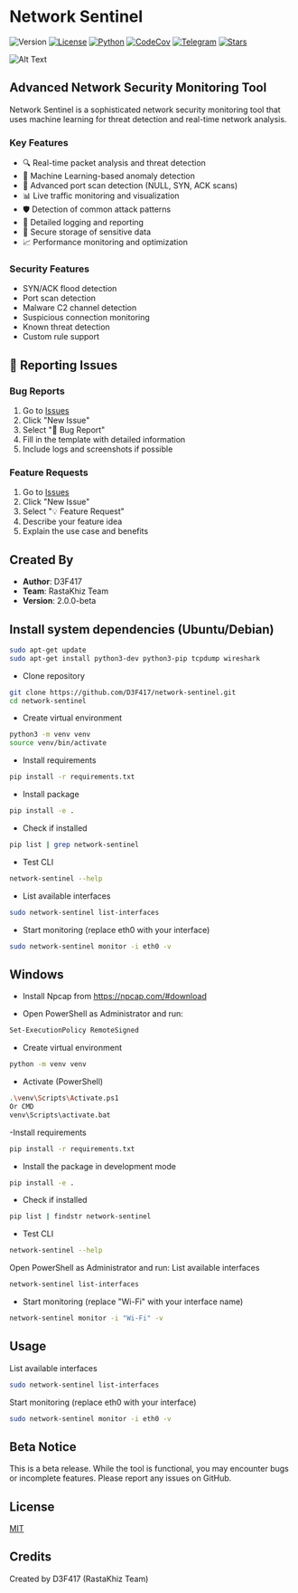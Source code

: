 # Network Sentinel

![Version](https://img.shields.io/badge/version-2.0.0--beta-blue)
[![License](https://img.shields.io/badge/license-MIT-green)](LICENSE)
[![Python](https://img.shields.io/badge/python-3.8+-blue)](https://www.python.org/downloads/)
[![CodeCov](https://codecov.io/gh/Sir-D3F417/Network-Sentinel/branch/main/graph/badge.svg)](https://codecov.io/gh/Sir-D3F417/Network-Sentinel)
[![Telegram](https://img.shields.io/badge/Join%20Us-Telegram-blue?style=flat&logo=telegram)](https://t.me/RastakhizTM)
[![Stars](https://img.shields.io/github/stars/Sir-D3F417/Network-Sentinel?style=social)](https://github.com/Sir-D3F417/Network-Sentinel/stargazers)

![Alt Text](https://s8.uupload.ir/files/leonardo_phoenix_a_sleek_and_futuristic_3d_banner_for_network_1_jjeq.jpg)

## Advanced Network Security Monitoring Tool

Network Sentinel is a sophisticated network security monitoring tool that uses machine learning for threat detection and real-time network analysis.

### Key Features
- 🔍 Real-time packet analysis and threat detection
- 🤖 Machine Learning-based anomaly detection
- 🚨 Advanced port scan detection (NULL, SYN, ACK scans)
- 📊 Live traffic monitoring and visualization
- 🛡️ Detection of common attack patterns
- 📝 Detailed logging and reporting
- 🔐 Secure storage of sensitive data
- 📈 Performance monitoring and optimization

### Security Features
- SYN/ACK flood detection
- Port scan detection
- Malware C2 channel detection
- Suspicious connection monitoring
- Known threat detection
- Custom rule support

## 🐛 Reporting Issues

### Bug Reports
1. Go to [Issues](https://github.com/Sir-D3F417/Network-Sentinel/issues)
2. Click "New Issue"
3. Select "🐛 Bug Report"
4. Fill in the template with detailed information
5. Include logs and screenshots if possible

### Feature Requests
1. Go to [Issues](https://github.com/Sir-D3F417/Network-Sentinel/issues)
2. Click "New Issue"
3. Select "💡 Feature Request"
4. Describe your feature idea
5. Explain the use case and benefits

   
## Created By
- **Author**: D3F417
- **Team**: RastaKhiz Team
- **Version**: 2.0.0-beta

## Install system dependencies (Ubuntu/Debian)
```bash
sudo apt-get update
sudo apt-get install python3-dev python3-pip tcpdump wireshark
```
- Clone repository
```bash
git clone https://github.com/D3F417/network-sentinel.git
cd network-sentinel
```
- Create virtual environment
```bash
python3 -m venv venv
source venv/bin/activate
```
- Install requirements

```bash
pip install -r requirements.txt
```
- Install package

```bash
pip install -e .
```

- Check if installed

```bash
pip list | grep network-sentinel
```

- Test CLI

```bash
network-sentinel --help
```

- List available interfaces

```bash
sudo network-sentinel list-interfaces
```

- Start monitoring (replace eth0 with your interface)

```bash
sudo network-sentinel monitor -i eth0 -v
```

## Windows

- Install Npcap from https://npcap.com/#download

- Open PowerShell as Administrator and run:

```bash
Set-ExecutionPolicy RemoteSigned
```

- Create virtual environment

```bash
python -m venv venv
```

- Activate (PowerShell)

```bash
.\venv\Scripts\Activate.ps1
Or CMD
venv\Scripts\activate.bat
```

-Install requirements

```bash
pip install -r requirements.txt
```

- Install the package in development mode

```bash
pip install -e .
```

- Check if installed

```bash
pip list | findstr network-sentinel
```

- Test CLI

```bash
network-sentinel --help
```


Open PowerShell as Administrator and run:
List available interfaces

```bash
network-sentinel list-interfaces
```
- Start monitoring (replace "Wi-Fi" with your interface name)

```bash
network-sentinel monitor -i "Wi-Fi" -v
```

## Usage

List available interfaces
```bash
sudo network-sentinel list-interfaces
```
Start monitoring (replace eth0 with your interface)
```bash
sudo network-sentinel monitor -i eth0 -v
```
## Beta Notice
This is a beta release. While the tool is functional, you may encounter bugs or incomplete features. Please report any issues on GitHub.

## License

[MIT](https://choosealicense.com/licenses/mit/)

## Credits
Created by D3F417 (RastaKhiz Team)
